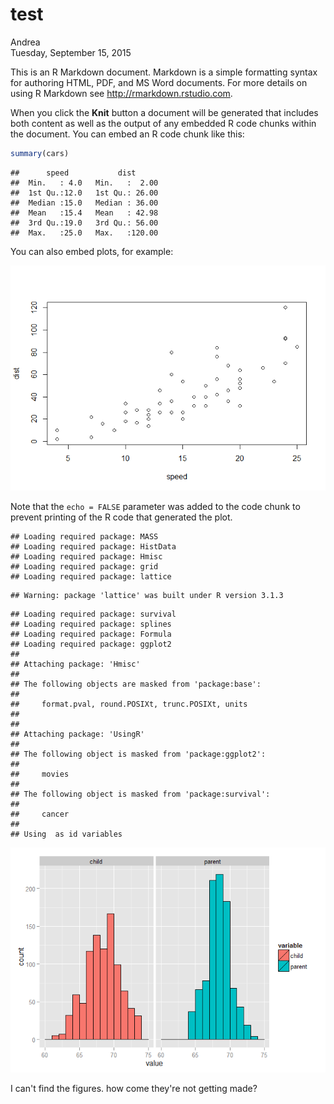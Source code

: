 # test
Andrea  
Tuesday, September 15, 2015  

This is an R Markdown document. Markdown is a simple formatting syntax for authoring HTML, PDF, and MS Word documents. For more details on using R Markdown see <http://rmarkdown.rstudio.com>.

When you click the **Knit** button a document will be generated that includes both content as well as the output of any embedded R code chunks within the document. You can embed an R code chunk like this:


```r
summary(cars)
```

```
##      speed           dist       
##  Min.   : 4.0   Min.   :  2.00  
##  1st Qu.:12.0   1st Qu.: 26.00  
##  Median :15.0   Median : 36.00  
##  Mean   :15.4   Mean   : 42.98  
##  3rd Qu.:19.0   3rd Qu.: 56.00  
##  Max.   :25.0   Max.   :120.00
```

You can also embed plots, for example:

![](test_files/figure-html/unnamed-chunk-2-1.png) 

Note that the `echo = FALSE` parameter was added to the code chunk to prevent printing of the R code that generated the plot.

```
## Loading required package: MASS
## Loading required package: HistData
## Loading required package: Hmisc
## Loading required package: grid
## Loading required package: lattice
```

```
## Warning: package 'lattice' was built under R version 3.1.3
```

```
## Loading required package: survival
## Loading required package: splines
## Loading required package: Formula
## Loading required package: ggplot2
## 
## Attaching package: 'Hmisc'
## 
## The following objects are masked from 'package:base':
## 
##     format.pval, round.POSIXt, trunc.POSIXt, units
## 
## 
## Attaching package: 'UsingR'
## 
## The following object is masked from 'package:ggplot2':
## 
##     movies
## 
## The following object is masked from 'package:survival':
## 
##     cancer
## 
## Using  as id variables
```

![](test_files/figure-html/unnamed-chunk-3-1.png) 

I can't find the figures.  how come they're not getting made?
